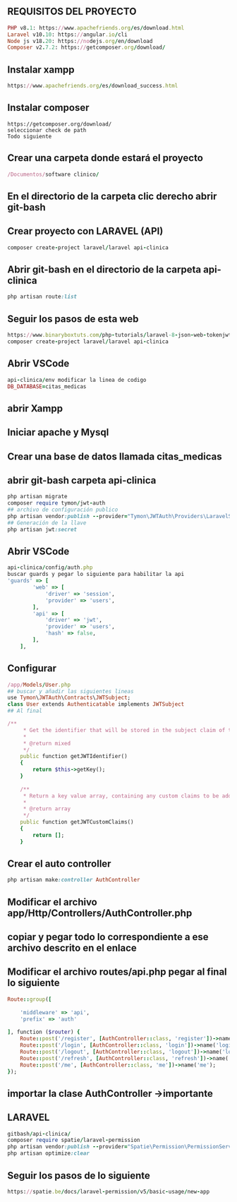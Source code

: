 ## REQUISITOS DEL PROYECTO
```ruby
PHP v8.1: https://www.apachefriends.org/es/download.html
Laravel v10.10: https://angular.io/cli
Node js v18.20: https://nodejs.org/en/download
Composer v2.7.2: https://getcomposer.org/download/
```
## Instalar xampp
```ruby
https://www.apachefriends.org/es/download_success.html
```
## Instalar composer
```
https://getcomposer.org/download/
seleccionar check de path
Todo siguiente
```
## Crear una carpeta donde estará el proyecto
```ruby
/Documentos/software clinico/
```
## En el directorio de la carpeta clic derecho abrir git-bash
## Crear proyecto con LARAVEL (API)
```ruby
composer create-project laravel/laravel api-clinica
```
## Abrir git-bash en el directorio de la carpeta api-clinica
```ruby
php artisan route:list
```
## Seguir los pasos de esta web
```ruby
https://www.binaryboxtuts.com/php-tutorials/laravel-8-json-web-tokenjwt-authentication/
composer create-project laravel/laravel api-clinica
```
## Abrir VSCode
```ruby
api-clinica/env modificar la linea de codigo
DB_DATABASE=citas_medicas
```
## abrir Xampp
## Iniciar apache y Mysql
## Crear una base de datos llamada citas_medicas
## abrir git-bash carpeta api-clinica
```ruby
php artisan migrate
composer require tymon/jwt-auth
## archivo de configuración publico
php artisan vendor:publish --provider="Tymon\JWTAuth\Providers\LaravelServiceProvider"
## Generación de la llave
php artisan jwt:secret
```
## Abrir VSCode
```ruby
api-clinica/config/auth.php 
buscar guards y pegar lo siguiente para habilitar la api
'guards' => [
        'web' => [
            'driver' => 'session',
            'provider' => 'users',
        ], 
        'api' => [
            'driver' => 'jwt',
            'provider' => 'users',
            'hash' => false,
        ],
    ],
```
## Configurar
``` ruby
/app/Models/User.php
## buscar y añadir las siguientes lineas
use Tymon\JWTAuth\Contracts\JWTSubject; 
class User extends Authenticatable implements JWTSubject
## Al final

/**
     * Get the identifier that will be stored in the subject claim of the JWT.
     *
     * @return mixed
     */
    public function getJWTIdentifier()
    {
        return $this->getKey();
    }
 
    /**
     * Return a key value array, containing any custom claims to be added to the JWT.
     *
     * @return array
     */
    public function getJWTCustomClaims()
    {
        return [];
    }
```
## Crear el auto controller
``` ruby
php artisan make:controller AuthController
```
## Modificar el archivo app/Http/Controllers/AuthController.php
## copiar y pegar todo lo correspondiente a ese archivo descrito en el enlace
## Modificar el archivo routes/api.php pegar al final lo siguiente
``` ruby
Route::group([
 
    'middleware' => 'api',
    'prefix' => 'auth'
 
], function ($router) {
    Route::post('/register', [AuthController::class, 'register'])->name('register');
    Route::post('/login', [AuthController::class, 'login'])->name('login');
    Route::post('/logout', [AuthController::class, 'logout'])->name('logout');
    Route::post('/refresh', [AuthController::class, 'refresh'])->name('refresh');
    Route::post('/me', [AuthController::class, 'me'])->name('me');
});
```
## importar la clase AuthController ->importante
## LARAVEL
``` ruby
gitbash/api-clinica/
composer require spatie/laravel-permission
php artisan vendor:publish --provider="Spatie\Permission\PermissionServiceProvider"
php artisan optimize:clear
```
## Seguir los pasos de lo siguiente
``` ruby
https://spatie.be/docs/laravel-permission/v5/basic-usage/new-app
```
